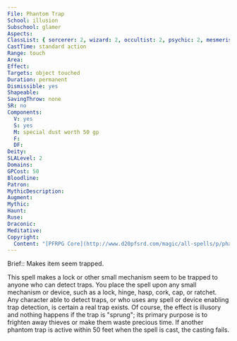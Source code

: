 ```yaml
---
File: Phantom Trap
School: illusion
Subschool: glamer
Aspects: 
ClassList: { sorcerer: 2, wizard: 2, occultist: 2, psychic: 2, mesmerist: 2, spiritualist: 2 }
CastTime: standard action
Range: touch
Area: 
Effect: 
Targets: object touched
Duration: permanent
Dismissible: yes
Shapeable: 
SavingThrow: none
SR: no
Components:
  V: yes
  S: yes
  M: special dust worth 50 gp
  F: 
  DF: 
Deity: 
SLALevel: 2
Domains: 
GPCost: 50
Bloodline: 
Patron: 
MythicDescription: 
Augment: 
Mythic: 
Haunt: 
Ruse: 
Draconic: 
Meditative: 
Copyright:
  Content: "[PFRPG Core](http://www.d20pfsrd.com/magic/all-spells/p/phantom-trap)"
---
```

Brief:: Makes item seem trapped.

This spell makes a lock or other small mechanism seem to be trapped to anyone who can detect traps. You place the spell upon any small mechanism or device, such as a lock, hinge, hasp, cork, cap, or ratchet. Any character able to detect traps, or who uses any spell or device enabling trap detection, is certain a real trap exists.  Of course, the effect is illusory and nothing happens if the trap is "sprung"; its primary purpose is to frighten away thieves or make them waste precious time.  If another phantom trap is active within 50 feet when the spell is cast, the casting fails.
